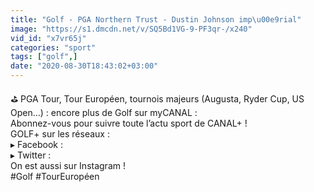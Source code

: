 ```yaml
---
title: "Golf - PGA Northern Trust - Dustin Johnson imp\u00e9rial"
image: "https://s1.dmcdn.net/v/SQ5Bd1VG-9-PF3qr-/x240"
vid_id: "x7vr65j"
categories: "sport"
tags: ["golf",]
date: "2020-08-30T18:43:02+03:00"
---
```

⛳️ PGA Tour, Tour Européen, tournois majeurs (Augusta, Ryder Cup, US Open…) : encore plus de Golf sur myCANAL :   <br>Abonnez-vous pour suivre toute l’actu sport de CANAL+ !  <br>GOLF+ sur les réseaux :  <br>▸ Facebook :   <br>▸ Twitter :   <br>On est aussi sur Instagram !   <br>#Golf #TourEuropéen
